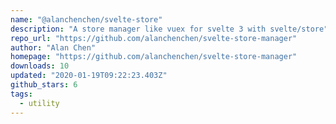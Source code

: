 ```yaml
---
name: "@alanchenchen/svelte-store"
description: "A store manager like vuex for svelte 3 with svelte/store"
repo_url: "https://github.com/alanchenchen/svelte-store-manager"
author: "Alan Chen"
homepage: "https://github.com/alanchenchen/svelte-store-manager"
downloads: 10
updated: "2020-01-19T09:22:23.403Z"
github_stars: 6
tags: 
  - utility
---
```

